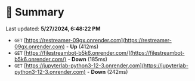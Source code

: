 # 📖 Summary
Last updated: **5/27/2024, 6:48:22 PM**

- `GET` [https://restreamer-09gx.onrender.com](https://restreamer-09gx.onrender.com) - **Up** (412ms)
- `GET` [https://filestreambot-b5k6.onrender.com/](https://filestreambot-b5k6.onrender.com/) - **Down** (185ms)
- `GET` [https://jupyterlab-python3-12-3.onrender.com](https://jupyterlab-python3-12-3.onrender.com) - **Down** (242ms)
